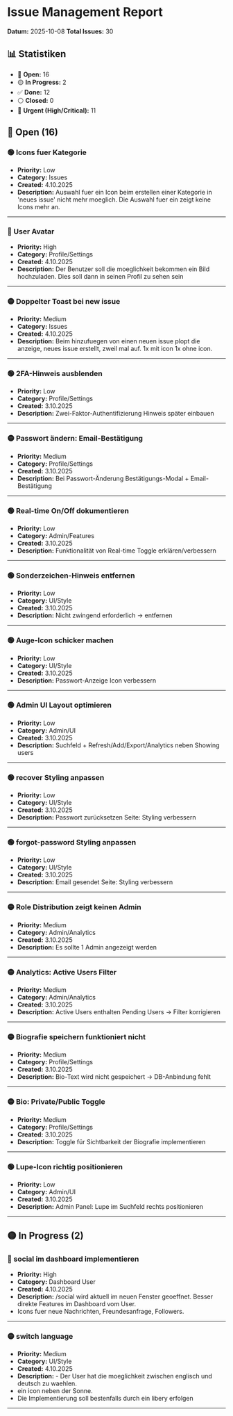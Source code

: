 # Issue Management Report

**Datum:** 2025-10-08
**Total Issues:** 30

## 📊 Statistiken

- 🔵 **Open:** 16
- 🟡 **In Progress:** 2
- ✅ **Done:** 12
- ⚪ **Closed:** 0
- 🚨 **Urgent (High/Critical):** 11

## 🔵 Open (16)

### 🟢 Icons fuer Kategorie

- **Priority:** Low
- **Category:** Issues
- **Created:** 4.10.2025
- **Description:** Auswahl fuer ein Icon beim erstellen einer Kategorie in 'neues issue' nicht mehr moeglich. Die Auswahl fuer ein zeigt keine Icons mehr an.

---

### 🔴 User Avatar

- **Priority:** High
- **Category:** Profile/Settings
- **Created:** 4.10.2025
- **Description:** Der Benutzer soll die moeglichkeit bekommen ein Bild hochzuladen. Dies soll dann in seinen Profil zu sehen sein

---

### 🟡 Doppelter Toast bei new issue

- **Priority:** Medium
- **Category:** Issues
- **Created:** 4.10.2025
- **Description:** Beim hinzufuegen von einen neuen issue plopt die anzeige, neues issue erstellt, zweil mal auf. 1x mit icon 1x ohne icon.

---

### 🟢 2FA-Hinweis ausblenden

- **Priority:** Low
- **Category:** Profile/Settings
- **Created:** 3.10.2025
- **Description:** Zwei-Faktor-Authentifizierung Hinweis später einbauen

---

### 🟡 Passwort ändern: Email-Bestätigung

- **Priority:** Medium
- **Category:** Profile/Settings
- **Created:** 3.10.2025
- **Description:** Bei Passwort-Änderung Bestätigungs-Modal + Email-Bestätigung

---

### 🟢 Real-time On/Off dokumentieren

- **Priority:** Low
- **Category:** Admin/Features
- **Created:** 3.10.2025
- **Description:** Funktionalität von Real-time Toggle erklären/verbessern

---

### 🟢 Sonderzeichen-Hinweis entfernen

- **Priority:** Low
- **Category:** UI/Style
- **Created:** 3.10.2025
- **Description:** Nicht zwingend erforderlich → entfernen

---

### 🟢 Auge-Icon schicker machen

- **Priority:** Low
- **Category:** UI/Style
- **Created:** 3.10.2025
- **Description:** Passwort-Anzeige Icon verbessern

---

### 🟢 Admin UI Layout optimieren

- **Priority:** Low
- **Category:** Admin/UI
- **Created:** 3.10.2025
- **Description:** Suchfeld + Refresh/Add/Export/Analytics neben Showing users

---

### 🟢 recover Styling anpassen

- **Priority:** Low
- **Category:** UI/Style
- **Created:** 3.10.2025
- **Description:** Passwort zurücksetzen Seite: Styling verbessern

---

### 🟢 forgot-password Styling anpassen

- **Priority:** Low
- **Category:** UI/Style
- **Created:** 3.10.2025
- **Description:** Email gesendet Seite: Styling verbessern

---

### 🟡 Role Distribution zeigt keinen Admin

- **Priority:** Medium
- **Category:** Admin/Analytics
- **Created:** 3.10.2025
- **Description:** Es sollte 1 Admin angezeigt werden

---

### 🟡 Analytics: Active Users Filter

- **Priority:** Medium
- **Category:** Admin/Analytics
- **Created:** 3.10.2025
- **Description:** Active Users enthalten Pending Users → Filter korrigieren

---

### 🟡 Biografie speichern funktioniert nicht

- **Priority:** Medium
- **Category:** Profile/Settings
- **Created:** 3.10.2025
- **Description:** Bio-Text wird nicht gespeichert → DB-Anbindung fehlt

---

### 🟡 Bio: Private/Public Toggle

- **Priority:** Medium
- **Category:** Profile/Settings
- **Created:** 3.10.2025
- **Description:** Toggle für Sichtbarkeit der Biografie implementieren

---

### 🟢 Lupe-Icon richtig positionieren

- **Priority:** Low
- **Category:** Admin/UI
- **Created:** 3.10.2025
- **Description:** Admin Panel: Lupe im Suchfeld rechts positionieren

---

## 🟡 In Progress (2)

### 🔴 social im dashboard implementieren

- **Priority:** High
- **Category:** Dashboard User
- **Created:** 4.10.2025
- **Description:** /social wird aktuell im neuen Fenster geoeffnet. Besser direkte Features im Dashboard vom User.
- Icons fuer neue Nachrichten, Freundesanfrage, Followers.

---

### 🟡 switch language

- **Priority:** Medium
- **Category:** UI/Style
- **Created:** 4.10.2025
- **Description:** - Der User hat die moeglichkeit zwischen englisch und deutsch zu waehlen. 
- ein icon neben der Sonne. 
- Die Implementierung soll bestenfalls durch ein libery erfolgen

---

